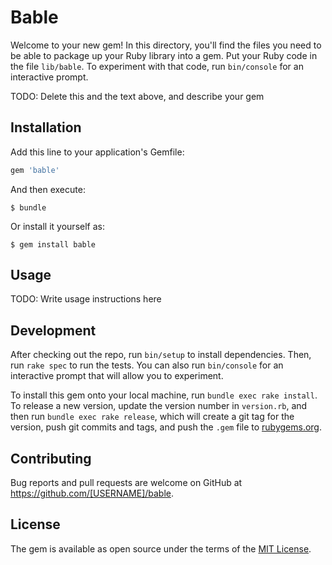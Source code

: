 # Bable

Welcome to your new gem! In this directory, you'll find the files you need to be able to package up your Ruby library into a gem. Put your Ruby code in the file `lib/bable`. To experiment with that code, run `bin/console` for an interactive prompt.

TODO: Delete this and the text above, and describe your gem

## Installation

Add this line to your application's Gemfile:

```ruby
gem 'bable'
```

And then execute:

    $ bundle

Or install it yourself as:

    $ gem install bable

## Usage

TODO: Write usage instructions here

## Development

After checking out the repo, run `bin/setup` to install dependencies. Then, run `rake spec` to run the tests. You can also run `bin/console` for an interactive prompt that will allow you to experiment.

To install this gem onto your local machine, run `bundle exec rake install`. To release a new version, update the version number in `version.rb`, and then run `bundle exec rake release`, which will create a git tag for the version, push git commits and tags, and push the `.gem` file to [rubygems.org](https://rubygems.org).

## Contributing

Bug reports and pull requests are welcome on GitHub at https://github.com/[USERNAME]/bable.


## License

The gem is available as open source under the terms of the [MIT License](http://opensource.org/licenses/MIT).

